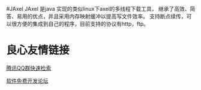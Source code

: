 #JAxel
JAxel 是java 实现的类似linux下axel的多线程下载工具，
继承了高效、简答、易用的优点，并且采用内存映射缓冲以提高写文件效率。
支持断点续传，可以很方便的集成到自己的程序，目前支持的协议有http，ftp。

 # 良心友情链接

[腾讯QQ群快速检索](http://u.720life.cn/s/8cf73f7c)

[软件免费开发论坛](http://u.720life.cn/s/bbb01dc0)